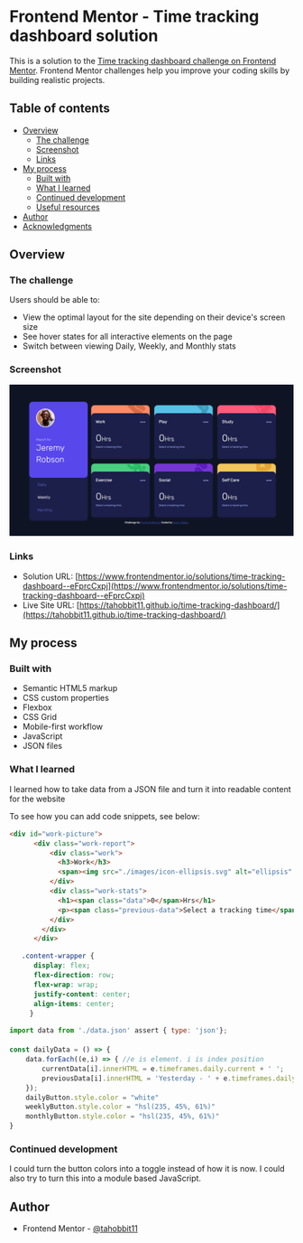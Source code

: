 # Frontend Mentor - Time tracking dashboard solution

This is a solution to the [Time tracking dashboard challenge on Frontend Mentor](https://www.frontendmentor.io/challenges/time-tracking-dashboard-UIQ7167Jw). Frontend Mentor challenges help you improve your coding skills by building realistic projects. 

## Table of contents

- [Overview](#overview)
  - [The challenge](#the-challenge)
  - [Screenshot](#screenshot)
  - [Links](#links)
- [My process](#my-process)
  - [Built with](#built-with)
  - [What I learned](#what-i-learned)
  - [Continued development](#continued-development)
  - [Useful resources](#useful-resources)
- [Author](#author)
- [Acknowledgments](#acknowledgments)

## Overview

### The challenge

Users should be able to:

- View the optimal layout for the site depending on their device's screen size
- See hover states for all interactive elements on the page
- Switch between viewing Daily, Weekly, and Monthly stats

### Screenshot

![](./images/Screenshot%202023-06-04%20204223.png)


### Links

- Solution URL: [https://www.frontendmentor.io/solutions/time-tracking-dashboard--eFprcCxpj](https://www.frontendmentor.io/solutions/time-tracking-dashboard--eFprcCxpj)
- Live Site URL: [https://tahobbit11.github.io/time-tracking-dashboard/](https://tahobbit11.github.io/time-tracking-dashboard/)

## My process

### Built with

- Semantic HTML5 markup
- CSS custom properties
- Flexbox
- CSS Grid
- Mobile-first workflow
- JavaScript
- JSON files

### What I learned

I learned how to take data from a JSON file and turn it into readable content for the website

To see how you can add code snippets, see below:

```html
<div id="work-picture">
      <div class="work-report">
          <div class="work">
            <h3>Work</h3>
            <span><img src="./images/icon-ellipsis.svg" alt="ellipsis" class="ellipsis"></span>
          </div>
          <div class="work-stats">
            <h1><span class="data">0</span>Hrs</h1>
            <p><span class="previous-data">Select a tracking time</span></p>
          </div>
        </div>
      </div>
```
```css
   .content-wrapper {
      display: flex;
      flex-direction: row;
      flex-wrap: wrap;
      justify-content: center;
      align-items: center;
     }
```
```js
import data from './data.json' assert { type: 'json'};

const dailyData = () => {
    data.forEach((e,i) => { //e is element. i is index position
        currentData[i].innerHTML = e.timeframes.daily.current + ' ';
        previousData[i].innerHTML = 'Yesterday - ' + e.timeframes.daily.previous + ' hrs';
    });
    dailyButton.style.color = "white"
    weeklyButton.style.color = "hsl(235, 45%, 61%)"
    monthlyButton.style.color = "hsl(235, 45%, 61%)"
}
```

### Continued development

I could turn the button colors into a toggle instead of how it is now. I could also try to turn this into a module based JavaScript.

## Author
- Frontend Mentor - [@tahobbit11](https://www.frontendmentor.io/profile/tahobbit11)

